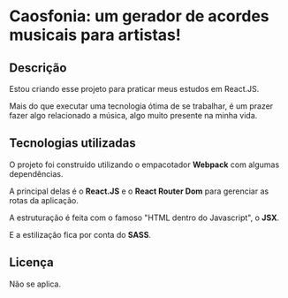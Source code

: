 # Caosfonia: um gerador de acordes musicais para artistas!

## Descrição

Estou criando esse projeto para praticar meus estudos em React.JS.  

Mais do que executar uma tecnologia ótima de se trabalhar, é um prazer fazer algo relacionado a música, algo muito presente na minha vida.  

[comment]: <## Publicação>
[comment]: <Você pode conferir como ficou através da [página do projeto](#).>

## Tecnologias utilizadas

O projeto foi construído utilizando o empacotador **Webpack** com algumas dependências.  

A principal delas é o **React.JS** e o **React Router Dom** para gerenciar as rotas da aplicação.  

A estruturação é feita com o famoso "HTML dentro do Javascript", o **JSX**.  

E a estilização fica por conta do **SASS**.

[comment]: <## Principais recursos>

## Licença

Não se aplica.
